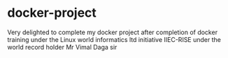 # docker-project
Very delighted to complete my docker project after completion of docker training under the Linux world informatics ltd initiative 
IIEC-RISE under the world record holder Mr Vimal Daga sir
